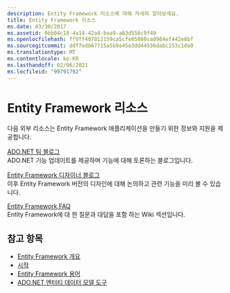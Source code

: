 ```yaml
---
description: Entity Framework 리소스에 대해 자세히 알아보세요.
title: Entity Framework 리소스
ms.date: 03/30/2017
ms.assetid: 0bb04c18-4a14-42a4-baa9-a63d556c9f49
ms.openlocfilehash: ff9ff407812159ca5cfe05080ca0984ef442e8bf
ms.sourcegitcommit: ddf7edb67715a5b9a45e3dd44536dabc153c1de0
ms.translationtype: MT
ms.contentlocale: ko-KR
ms.lasthandoff: 02/06/2021
ms.locfileid: "99791792"
---
```

# <a name="entity-framework-resources"></a>Entity Framework 리소스

다음 외부 리소스는 Entity Framework 애플리케이션을 만들기 위한 정보와 지원을 제공합니다.  
  
 [ADO.NET 팀 블로그](/archive/blogs/adonet/)  
 ADO.NET 기능 업데이트를 제공하며 기능에 대해 토론하는 블로그입니다.  
  
 [Entity Framework 디자이너 블로그](/archive/blogs/efdesign)  
 이후 Entity Framework 버전의 디자인에 대해 논의하고 관련 기능을 미리 볼 수 있습니다.  
  
 [Entity Framework FAQ](https://social.technet.microsoft.com/wiki/contents/articles/3737.entity-framework-faq.aspx)  
 Entity Framework에 대 한 질문과 대답을 포함 하는 Wiki 섹션입니다.  
  
## <a name="see-also"></a>참고 항목

- [Entity Framework 개요](overview.md)
- [시작](getting-started.md)
- [Entity Framework 용어](terminology.md)
- [ADO.NET 엔터티 데이터 모델 도구](/previous-versions/dotnet/netframework-4.0/bb399249(v=vs.100))
